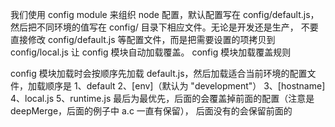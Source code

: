    我们使用 config module 来组织 node 配置，默认配置写在 config/default.js，然后把不同环境的值写在 config/ 目录下相应文件。无论是开发还是生产，
不要直接修改 config/default.js 等配置文件，而是把需要设置的项拷贝到 config/local.js 让 config 模块自动加载覆盖。
config 模块加载覆盖规则

config 模块加载时会按顺序先加载 default.js，然后加载适合当前环境的配置文件，加载顺序是
1、default
2、[env]（默认为 "development"）
3、[hostname]
4、local.js
5、runtime.js
最后为最优先，后面的会覆盖掉前面的配置（注意是 deepMerge，后面的例子中 a.c 一直有保留），
后面没有的会保留前面的
